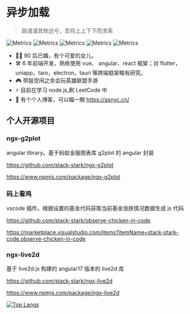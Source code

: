 # 异步加载

> 路漫漫其修远兮，吾将上上下下而求索

![Metrics](https://img.shields.io/static/v1?label=&message=热爱生活&color=blue)
![Metrics](https://img.shields.io/static/v1?label=&message=积极向上&color=green)
![Metrics](https://img.shields.io/static/v1?label=&message=网瘾少年&color=red)
![Metrics](https://img.shields.io/static/v1?label=&message=韭零后&color=success)
![Metrics](https://img.shields.io/static/v1?label=&message=峡谷混子&color=critical)

- 👨‍🦱 90 后已婚，有个可爱的女儿。
- 🛠️ 6 年前端开发，熟练使用 vue、 angular、react 框架；对 flutter，uniapp，taro，electron，tauri 等跨端框架略有研究。
- 🎮️ 带娃空闲之余会玩英雄联盟手游
- ⚡ 目前在学习 node.js,刷 LeetCode 中
- 🧭 有个个人博客，可以瞄一眼 https://asnyc.cn/

## 个人开源项目

### ngx-g2plot

angular library。基于蚂蚁金服图表库 g2plot 的 angular 封装

https://github.com/stack-stark/ngx-g2plot

https://www.npmjs.com/package/ngx-g2plot

### 码上看鸡

vscode 插件。根据设置的基金代码获取当前基金涨跌情况数据生成 js 代码

https://github.com/stack-stark/observe-chicken-in-code

https://marketplace.visualstudio.com/items?itemName=stack-stark-code.observe-chicken-in-code

### ngx-live2d

基于 live2d.js 构建的 angular17 版本的 live2d 库

https://github.com/stack-stark/ngx-live2d

https://www.npmjs.com/package/ngx-live2d

[![Top Langs](https://github-readme-stats.vercel.app/api/top-langs/?username=stack-stark)](https://github.com/stack-stark/github-readme-stats)

<!-- ![vercel](https://github-readme-stats.vercel.app/api?username=stack-stark)



![metrics](https://metrics.lecoq.io/stack-stark?template=classic&base.indepth=false&base.hireable=false&config.timezone=Asia%2FShanghai) -->

<!-- <div align="center"> <img src="https://activity-graph.herokuapp.com/graph?username=stack-stark&theme=xcode" /> </div> -->
